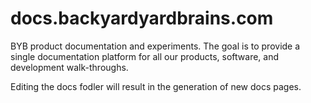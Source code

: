 # docs.backyardyardbrains.com
BYB product documentation and experiments. The goal is to provide a single documentation platform for all our products, software, and development walk-throughs.

Editing the docs fodler will result in the generation of new docs pages.
